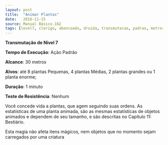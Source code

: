 ```yaml
---
layout: post
title:  "Animar Plantas"
date:   2016-11-15
source: Manual Básico.162
tags: [level7, clerigo, abencoado, druida, transmutacao, padrao, metros, objeto, minuto, nenhum]
---
```


**Transmutação de Nível 7**

**Tempo de Execução**: Ação Padrão

**Alcance**: 30 metros

**Alvos**: até 8 plantas Pequenas, 4 plantas Médias, 2 plantas grandes ou 1 planta enorme;

**Duração**: 1 minuto

**Teste de Resistência**: Nenhum


Você concede vida a plantas, que agem seguindo suas ordens. As estatísticas de uma planta animada, são as mesmas
estatísticas de objetos animados e dependem de seu tamanho, e são descritas no Capítulo 11: Bestiário.

Esta magia não afeta itens mágicos,  nem objetos que no momento sejam carregados por uma criatura

